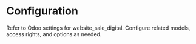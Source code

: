 # Configuration

Refer to Odoo settings for website_sale_digital. Configure related models, access rights, and options as needed.
